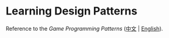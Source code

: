 # Learning Design Patterns

Reference to the *Game Programming Patterns* ([中文](https://gpp.tkchu.me/) | [English](http://gameprogrammingpatterns.com/)).

